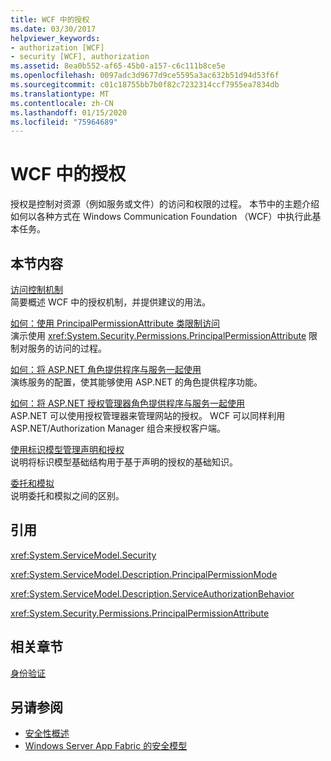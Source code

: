 ```yaml
---
title: WCF 中的授权
ms.date: 03/30/2017
helpviewer_keywords:
- authorization [WCF]
- security [WCF], authorization
ms.assetid: 8ea0b552-af65-45b0-a157-c6c111b8ce5e
ms.openlocfilehash: 0097adc3d9677d9ce5595a3ac632b51d94d53f6f
ms.sourcegitcommit: c01c18755bb7b0f82c7232314ccf7955ea7834db
ms.translationtype: MT
ms.contentlocale: zh-CN
ms.lasthandoff: 01/15/2020
ms.locfileid: "75964689"
---
```

# <a name="authorization-in-wcf"></a>WCF 中的授权
授权是控制对资源（例如服务或文件）的访问和权限的过程。 本节中的主题介绍如何以各种方式在 Windows Communication Foundation （WCF）中执行此基本任务。  
  
## <a name="in-this-section"></a>本节内容  
 [访问控制机制](../../../../docs/framework/wcf/feature-details/access-control-mechanisms.md)  
 简要概述 WCF 中的授权机制，并提供建议的用法。  
  
 [如何：使用 PrincipalPermissionAttribute 类限制访问](../../../../docs/framework/wcf/how-to-restrict-access-with-the-principalpermissionattribute-class.md)  
 演示使用 <xref:System.Security.Permissions.PrincipalPermissionAttribute> 限制对服务的访问的过程。  
  
 [如何：将 ASP.NET 角色提供程序与服务一起使用](../../../../docs/framework/wcf/feature-details/how-to-use-the-aspnet-role-provider-with-a-service.md)  
 演练服务的配置，使其能够使用 ASP.NET 的角色提供程序功能。  
  
 [如何：将 ASP.NET 授权管理器角色提供程序与服务一起使用](../../../../docs/framework/wcf/feature-details/how-to-use-the-aspnet-authorization-manager-role-provider-with-a-service.md)  
 ASP.NET 可以使用授权管理器来管理网站的授权。 WCF 可以同样利用 ASP.NET/Authorization Manager 组合来授权客户端。  
  
 [使用标识模型管理声明和授权](../../../../docs/framework/wcf/feature-details/managing-claims-and-authorization-with-the-identity-model.md)  
 说明将标识模型基础结构用于基于声明的授权的基础知识。  
  
 [委托和模拟](../../../../docs/framework/wcf/feature-details/delegation-and-impersonation-with-wcf.md)  
 说明委托和模拟之间的区别。  
  
## <a name="reference"></a>引用  
 <xref:System.ServiceModel.Security>  
  
 <xref:System.ServiceModel.Description.PrincipalPermissionMode>  
  
 <xref:System.ServiceModel.Description.ServiceAuthorizationBehavior>  
  
 <xref:System.Security.Permissions.PrincipalPermissionAttribute>  
  
## <a name="related-sections"></a>相关章节  
 [身份验证](../../../../docs/framework/wcf/feature-details/authentication-in-wcf.md)  
  
## <a name="see-also"></a>另请参阅

- [安全性概述](../../../../docs/framework/wcf/feature-details/security-overview.md)
- [Windows Server App Fabric 的安全模型](https://docs.microsoft.com/previous-versions/appfabric/ee677202(v=azure.10))
